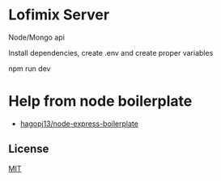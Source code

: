 # Lofimix Server

Node/Mongo api

Install dependencies, create .env and create proper variables

npm run dev

# Help from node boilerplate

- [hagopj13/node-express-boilerplate](https://github.com/hagopj13/node-express-boilerplate)

## License

[MIT](LICENSE)
